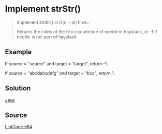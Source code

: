 # Implement strStr()

> Implement strStr() in O(n + m) time..
>
> Returns the index of the first occurrence of needle in haystack, or -1 if needle is not part of haystack.

## Example

If source = "source" and target = "target", return -1.

If source = "abcdabcdefg" and target = "bcd", return 1.

## Solution

[Java](solution1.java)


## Source

[LintCode 594](http://www.lintcode.com/en/problem/strstr-ii/)